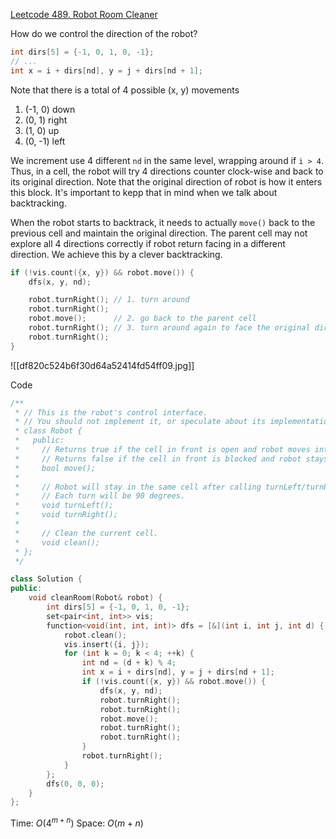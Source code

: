 [Leetcode 489. Robot Room Cleaner](https://leetcode.ca/all/489.html)

How do we control the direction of the robot?

```cpp
int dirs[5] = {-1, 0, 1, 0, -1};
// ...
int x = i + dirs[nd], y = j + dirs[nd + 1];
```

Note that there is a total of 4 possible (x, y) movements
1. (-1, 0) down
2. (0, 1) right
3. (1, 0) up
4. (0, -1) left

We increment use 4 different `nd` in the same level, wrapping around if `i > 4`. Thus, in a cell, the robot will try 4 directions counter clock-wise and back to its original direction. Note that the original direction of robot is how it enters this block. It's important to kepp that in mind when we talk about backtracking. 

When the robot starts to backtrack, it needs to actually `move()` back to the previous cell and maintain the original direction. The parent cell may not explore all 4 directions correctly if robot return facing in a different direction. We achieve this by a clever backtracking. 

```cpp
if (!vis.count({x, y}) && robot.move()) {
	dfs(x, y, nd);

	robot.turnRight(); // 1. turn around
	robot.turnRight();
	robot.move();      // 2. go back to the parent cell
	robot.turnRight(); // 3. turn around again to face the original direction
	robot.turnRight();
}
```

![[df820c524b6f30d64a52414fd54ff09.jpg]]

Code

```cpp
/**
 * // This is the robot's control interface.
 * // You should not implement it, or speculate about its implementation
 * class Robot {
 *   public:
 *     // Returns true if the cell in front is open and robot moves into the cell.
 *     // Returns false if the cell in front is blocked and robot stays in the current cell.
 *     bool move();
 *
 *     // Robot will stay in the same cell after calling turnLeft/turnRight.
 *     // Each turn will be 90 degrees.
 *     void turnLeft();
 *     void turnRight();
 *
 *     // Clean the current cell.
 *     void clean();
 * };
 */

class Solution {
public:
    void cleanRoom(Robot& robot) {
        int dirs[5] = {-1, 0, 1, 0, -1};
        set<pair<int, int>> vis;
        function<void(int, int, int)> dfs = [&](int i, int j, int d) {
            robot.clean();
            vis.insert({i, j});
            for (int k = 0; k < 4; ++k) {
                int nd = (d + k) % 4;
                int x = i + dirs[nd], y = j + dirs[nd + 1];
                if (!vis.count({x, y}) && robot.move()) {
                    dfs(x, y, nd);
                    robot.turnRight();
                    robot.turnRight();
                    robot.move();
                    robot.turnRight();
                    robot.turnRight();
                }
                robot.turnRight();
            }
        };
        dfs(0, 0, 0);
    }
};
```

Time: $O(4^{m + n})$
Space: $O(m + n)$